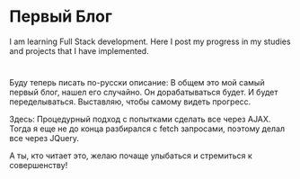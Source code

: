 

# Первый Блог


I am learning Full Stack development.
Here I post my progress in my studies and projects that I have implemented.

#

Буду теперь писать по-русски описание: В общем это мой самый первый блог, нашел его случайно. Он дорабатываться будет. И будет переделываться. Выставляю, чтобы самому видеть прогресс. 


Здесь: Процедурный подход с попытками сделать все через AJAX. Тогда я еще не до конца разбирался с fetch запросами, поэтому делал все через JQuery.

А ты, кто читает это, желаю почаще улыбаться и стремиться к совершенству!
